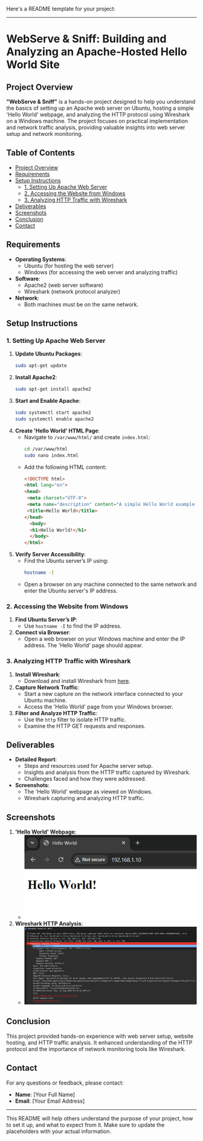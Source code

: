 Here's a README template for your project:

---

# **WebServe & Sniff: Building and Analyzing an Apache-Hosted Hello World Site**

## **Project Overview**
**"WebServe & Sniff"** is a hands-on project designed to help you understand the basics of setting up an Apache web server on Ubuntu, hosting a simple 'Hello World' webpage, and analyzing the HTTP protocol using Wireshark on a Windows machine. The project focuses on practical implementation and network traffic analysis, providing valuable insights into web server setup and network monitoring.

## **Table of Contents**
- [Project Overview](#project-overview)
- [Requirements](#requirements)
- [Setup Instructions](#setup-instructions)
  - [1. Setting Up Apache Web Server](#1-setting-up-apache-web-server)
  - [2. Accessing the Website from Windows](#2-accessing-the-website-from-windows)
  - [3. Analyzing HTTP Traffic with Wireshark](#3-analyzing-http-traffic-with-wireshark)
- [Deliverables](#deliverables)
- [Screenshots](#screenshots)
- [Conclusion](#conclusion)
- [Contact](#contact)

## **Requirements**
- **Operating Systems**:
  - Ubuntu (for hosting the web server)
  - Windows (for accessing the web server and analyzing traffic)
- **Software**:
  - Apache2 (web server software)
  - Wireshark (network protocol analyzer)
- **Network**:
  - Both machines must be on the same network.
  
## **Setup Instructions**

### **1. Setting Up Apache Web Server**
1. **Update Ubuntu Packages**:
   ```bash
   sudo apt-get update
   ```
2. **Install Apache2**:
   ```bash
   sudo apt-get install apache2
   ```
3. **Start and Enable Apache**:
   ```bash
   sudo systemctl start apache2
   sudo systemctl enable apache2
   ```
4. **Create 'Hello World' HTML Page**:
   - Navigate to `/var/www/html/` and create `index.html`:
     ```bash
     cd /var/www/html
     sudo nano index.html
     ```
   - Add the following HTML content:
     ```html
     <!DOCTYPE html>
     <html lang="en">
     <head>
      <meta charset="UTF-8">
      <meta name="description" content="A simple Hello World example in HTML.">
      <title>Hello World</title>
     </head>
       <body>
       <h1>Hello World!</h1>
       </body>
     </html>
     ```
5. **Verify Server Accessibility**:
   - Find the Ubuntu server’s IP using:
     ```bash
     hostname -I
     ```
   - Open a browser on any machine connected to the same network and enter the Ubuntu server's IP address.

### **2. Accessing the Website from Windows**
1. **Find Ubuntu Server’s IP**:
   - Use `hostname -I` to find the IP address.
2. **Connect via Browser**:
   - Open a web browser on your Windows machine and enter the IP address. The 'Hello World' page should appear.

### **3. Analyzing HTTP Traffic with Wireshark**
1. **Install Wireshark**:
   - Download and install Wireshark from [here](https://www.wireshark.org/).
2. **Capture Network Traffic**:
   - Start a new capture on the network interface connected to your Ubuntu machine.
   - Access the 'Hello World' page from your Windows browser.
3. **Filter and Analyze HTTP Traffic**:
   - Use the `http` filter to isolate HTTP traffic.
   - Examine the HTTP GET requests and responses.

## **Deliverables**
- **Detailed Report**:
  - Steps and resources used for Apache server setup.
  - Insights and analysis from the HTTP traffic captured by Wireshark.
  - Challenges faced and how they were addressed.
- **Screenshots**:
  - The 'Hello World' webpage as viewed on Windows.
  - Wireshark capturing and analyzing HTTP traffic.

## **Screenshots**
1. **'Hello World' Webpage**:
   - ![Hello World Webpage](Images/Web_Server.png)
2. **Wireshark HTTP Analysis**:
   - ![Wireshark Analysis](Images/Packet_Analysis.png)

## **Conclusion**
This project provided hands-on experience with web server setup, website hosting, and HTTP traffic analysis. It enhanced understanding of the HTTP protocol and the importance of network monitoring tools like Wireshark.

## **Contact**
For any questions or feedback, please contact:
- **Name**: [Your Full Name]
- **Email**: [Your Email Address]

---

This README will help others understand the purpose of your project, how to set it up, and what to expect from it. Make sure to update the placeholders with your actual information.
